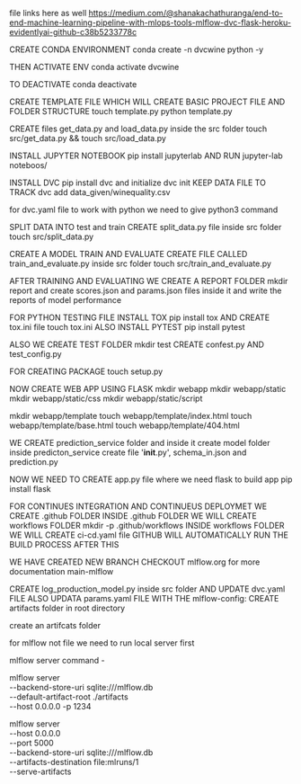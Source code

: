 file links here as well
https://medium.com/@shanakachathuranga/end-to-end-machine-learning-pipeline-with-mlops-tools-mlflow-dvc-flask-heroku-evidentlyai-github-c38b5233778c

CREATE CONDA ENVIRONMENT
conda create -n dvcwine python -y

THEN ACTIVATE ENV
conda activate dvcwine

TO DEACTIVATE
conda deactivate

CREATE TEMPLATE FILE WHICH WILL CREATE BASIC PROJECT FILE AND FOLDER STRUCTURE
touch template.py
python template.py

CREATE files get_data.py and load_data.py inside the src folder
touch src/get_data.py && touch src/load_data.py

INSTALL JUPYTER NOTEBOOK
pip install jupyterlab
AND RUN
jupyter-lab noteboos/

INSTALL DVC
pip install dvc
and initialize
dvc init
KEEP DATA FILE TO TRACK
dvc add data_given/winequality.csv

for dvc.yaml file to work with python we need to give python3 command


SPLIT DATA INTO test and train 
CREATE split_data.py file inside src folder
touch src/split_data.py

CREATE A MODEL TRAIN AND EVALUATE
CREATE FILE CALLED train_and_evaluate.py inside src folder
touch src/train_and_evaluate.py

AFTER TRAINING AND EVALUATING WE CREATE A REPORT FOLDER
mkdir report
and create scores.json and params.json files inside it
and write the reports of model performance

FOR PYTHON TESTING FILE INSTALL TOX
pip install tox
AND CREATE tox.ini file
touch tox.ini
ALSO INSTALL PYTEST
pip install pytest

ALSO WE CREATE TEST FOLDER
mkdir test
CREATE confest.py AND test_config.py

FOR CREATING PACKAGE 
touch setup.py

NOW CREATE WEB APP USING FLASK
mkdir webapp
mkdir webapp/static
mkdir webapp/static/css
mkdir webapp/static/script


mkdir webapp/template
touch webapp/template/index.html
touch webapp/template/base.html
touch webapp/template/404.html

WE CREATE prediction_service folder and inside it create model folder
inside predicton_service create file '__init__.py', schema_in.json and prediction.py


NOW WE NEED TO CREATE app.py file where we need flask to build app
pip install flask 


FOR CONTINUES INTEGRATION AND CONTINUEUS DEPLOYMET WE CREATE .github FOLDER
INSIDE .github FOLDER WE WILL CREATE workflows FOLDER
mkdir -p .github/workflows
INSIDE workflows FOLDER WE WILL CREATE ci-cd.yaml file GITHUB WILL AUTOMATICALLY RUN THE BUILD PROCESS AFTER THIS

WE HAVE CREATED NEW BRANCH CHECKOUT mlflow.org for more documentation
main-mlflow

CREATE log_production_model.py inside src folder
AND UPDATE dvc.yaml FILE ALSO UPDATA params.yaml FILE WITH THE mlflow-config:
CREATE artifacts folder in root directory


create an artifcats folder

for mlflow not file we need to run local server first

mlflow server command -

mlflow server \
--backend-store-uri sqlite:///mlflow.db \
--default-artifact-root ./artifacts \
--host 0.0.0.0 -p 1234


mlflow server \
--host 0.0.0.0 \
--port 5000 \
--backend-store-uri sqlite:///mlflow.db \
--artifacts-destination file:mlruns/1 \
--serve-artifacts